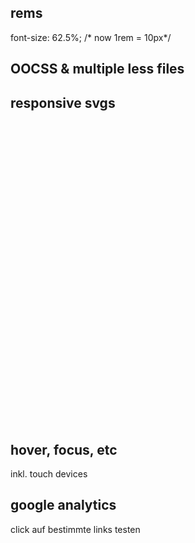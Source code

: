 
## rems
font-size: 62.5%; /* now 1rem = 10px*/

## OOCSS & multiple less files

## responsive svgs
<svg xmlns="http://www.w3.org/2000/svg" version="1.1" viewBox="0 0 194 186">
    <style>
        svg * {
            transition: fill .1s ease-out, opacity .1s ease-out;
        }
        @media all and (max-width: 250px) {
            #curved_bg { 
                opacity: 0; 
            }
            #secondary_content, #primary_content { 
                fill: #195463; 
            }
        }
        @media all and (max-width: 200px) {
            #secondary_content {
                opacity: 0;
            }
        }
        @media all and (max-width: 150px) {
            #inner-circle, #middle-circle {
                opacity: 0;
            }
        }
    </style>
    <path id="curved_bg" fill="#195463" d="..."/>
    
</svg>



## hover, focus, etc
inkl. touch devices


## google analytics
click auf bestimmte links testen